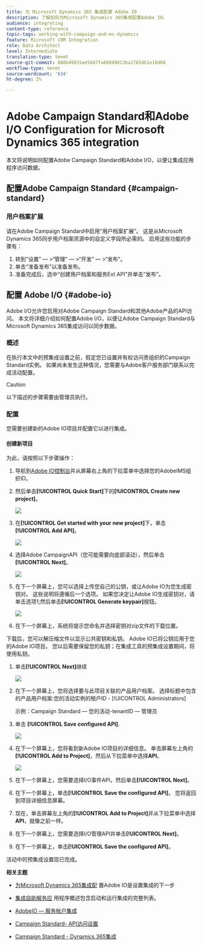 ```yaml
---
title: 为 Microsoft Dynamics 365 集成配置 Adobe IO
description: 了解如何为Microsoft Dynamics 365集成配置Adobe IO。
audience: integrating
content-type: reference
topic-tags: working-with-campaign-and-ms-dynamics
feature: Microsoft CRM Integration
role: Data Architect
level: Intermediate
translation-type: tm+mt
source-git-commit: 088b49931ee5047fa6b949813ba17654b1e10d60
workflow-type: tm+mt
source-wordcount: '634'
ht-degree: 2%

---
```



# Adobe Campaign Standard和Adobe I/O Configuration for Microsoft Dynamics 365 integration

本文将说明如何配置Adobe Campaign Standard和Adobe I/O，以便让集成应用程序访问数据。

## 配置Adobe Campaign Standard {#campaign-standard}

### 用户档案扩展

请在Adobe Campaign Standard中启用“用户档案扩展”。   这是从Microsoft Dynamics 365同步用户档案资源中的自定义字段所必需的。   启用这些功能的步骤有：

1. 转到“设置” — >“管理” — >“开发” — >“发布”。
1. 单击“准备发布”以准备发布。
1. 准备完成后，选中“创建用户档案和服务Ext API”并单击“发布”。

## 配置 Adobe I/O {#adobe-io}

Adobe I/O允许您启用对Adobe Campaign Standard和其他Adobe产品的API访问。   本文将详细介绍如何配置Adobe I/O，以便让Adobe Campaign Standard与Microsoft Dynamics 365集成访问以同步数据。

### 概述

在执行本文中的预集成设置之前，假定您已设置并有权访问贵组织的Campaign Standard实例。  如果尚未发生这种情况，您需要与Adobe客户服务部门联系以完成活动配置。

>[!CAUTION]
>
>以下描述的步骤需要由管理员执行。

### 配置

您需要创建新的Adobe IO项目并配置它以进行集成。

#### 创建新项目

为此，请按照以下步骤操作：

1. 导航到[Adobe IO控制台](https://console.adobe.io/home#)并从屏幕右上角的下拉菜单中选择您的AdobeIMS组织ID。

1. 然后单击&#x200B;**[!UICONTROL Quick Start]**&#x200B;下的&#x200B;**[!UICONTROL Create new project]**。

   ![](assets/adobeIO1.png)

1. 在&#x200B;**[!UICONTROL Get started with your new project]**&#x200B;下，单击&#x200B;**[!UICONTROL Add API]**。

   ![](assets/adobeIO2.png)

1. 选择Adobe CampaignAPI（您可能需要向底部滚动），然后单击&#x200B;**[!UICONTROL Next]**。

   ![](assets/adobeIO3.png)

1. 在下一个屏幕上，您可以选择上传您自己的公钥，或让Adobe IO为您生成密钥对。 这些说明将遵循后一个选项。 如果您决定让Adobe IO生成密钥对，请单击选项1;然后单击&#x200B;**[!UICONTROL Generate keypair]**&#x200B;按钮。

   ![](assets/adobeIO4.png)

1. 在下一个屏幕上，系统将提示您命名并选择密钥对zip文件的下载位置。

下载后，您可以解压缩文件以显示公共密钥和私钥。 Adobe IO已将公钥应用于您的Adobe IO项目。 您以后需要保留您的私钥；在集成工具的预集成设置期间，将使用私钥。

1. 单击&#x200B;**[!UICONTROL Next]**&#x200B;继续

   ![](assets/adobeIO5.png)

1. 在下一个屏幕上，您将选择要与此项目关联的产品用户档案。 选择标题中包含的产品用户档案:您的活动实例的租户ID - [!UICONTROL Administrators]

   示例：Campaign Standard — 您的活动-tenantID — 管理员

1. 单击 **[!UICONTROL Save configured API]**.

   ![](assets/adobeIO6.png)

1. 在下一个屏幕上，您将看到新Adobe IO项目的详细信息。 单击屏幕左上角的&#x200B;**[!UICONTROL Add to Project]**，然后从下拉菜单中选择&#x200B;**API**。

   ![](assets/adobeIO7.png)

1. 在下一个屏幕上，您需要选择I/O事件API，然后单击&#x200B;**[!UICONTROL Next]**。

1. 在下一个屏幕上，单击&#x200B;**[!UICONTROL Save the configured API]**。  您将返回到项目详细信息屏幕。

1. 现在，单击屏幕左上角的&#x200B;**[!UICONTROL Add to Project]**&#x200B;并从下拉菜单中选择&#x200B;**API**，就像之前一样。

1. 在下一个屏幕上，您需要选择I/O管理API并单击&#x200B;**[!UICONTROL Next]**。

1. 在下一个屏幕上，单击&#x200B;**[!UICONTROL Save the configured API]**。

活动中的预集成设置现已完成。

**相关主题**

* [为Microsoft Dynamics 365集成配](../../integrating/using/d365-acs-configure-adobe-io.md) 置Adobe IO是设置集成的下一步
* [集成自助服务应](../../integrating/using/d365-acs-self-service-app-quick-start-guide.md) 用程序概述包含启动和运行集成的完整列表。


* [AdobeIO — 服务帐户集成](https://www.adobe.io/authentication/auth-methods.html#!AdobeDocs/adobeio-auth/master/AuthenticationOverview/ServiceAccountIntegration.md)
* [Campaign Standard- API访问设置](../../api/using/setting-up-api-access.md)
* [Campaign Standard - Dynamics 365集成](../../integrating/using/d365-acs-configure-d365.md)
